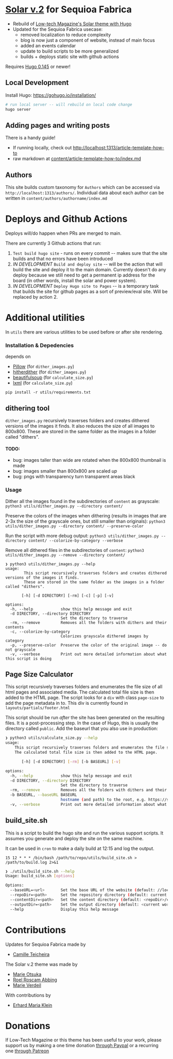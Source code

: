 # [Solar v.2](https://github.com/lowtechmag/solar_v2) for Sequioa Fabrica

- Rebuild of [Low-tech Magazine's Solar theme with Hugo](https://github.com/lowtechmag/solar_v2)
- Updated for the Sequioa Fabrica usecase:
  - removed localization to reduce complexity
  - blog is now just a component of website, instead of main focus
  - added an events calendar
  - update to build scripts to be more generalized
  - builds + deploys static site with github actions

Requires [Hugo 0.145](https://gohugo.io/) or newer!

## Local Development
Install Hugo: https://gohugo.io/installation/

```bash
# run local server -- will rebuild on local code change
hugo server
```

## Adding pages and writing posts
There is a handy guide! 

- If running locally, check out [http://localhost:1313/article-template-how-to](http://localhost:1313/article-template-how-to)
- raw markdown at [content/article-template-how-to/index.md](./content/article-template-how-to/index.md)


## Authors

This site builds custom taxonomy for `Authors` which can be accessed via `http://localhost:1313/authors/`. Individual data about each author can be written in `content/authors/authorname/index.md`


# Deploys and Github Actions

Deploys will/do happen when PRs are merged to main.

There are currently 3 Github actions that run:
1. `Test build hugo site` - runs on every commit -- makes sure that the site builds and that no errors have been introduced
2. _IN DEVELOPMENT_ `Build and deploy site` -- will be the action that will build the site and deploy it to the main domain. Currently doesn't do any deploy because we still need to get a permanent ip address for the board (in other words, install the solar and power system).
3. _IN DEVELOPMENT_ `Deploy Hugo site to Pages` -- is a temporary task that builds the site for github pages as a sort of preview/eval site. Will be replaced by action 2.

# Additional utilities

In `utils` there are various utilities to be used before or after site rendering. 

### Installation & Depedencies

depends on 
* [Pillow](https://pillow.readthedocs.io) (for `dither_images.py`)
* [hitherdither](https://github.com/hbldh/hitherdither) (for `dither_images.py`)
* [beautifulsoup](https://www.crummy.com/software/BeautifulSoup/bs4/doc/) (for `calculate_size.py`)
* [lxml](https://lxml.de/) (for `calculate_size.py`)

`pip install -r utils/requirements.txt`

## dithering tool

`dither_images.py` recursively traverses folders and creates dithered versions of the images it finds. It also reduces the size of all images to 800x800. These are stored in the same folder as the images in a folder called "dithers".

#### TODO:
* bug: images taller than wide are rotated when the 800x800 thumbnail is made
* bug: images smaller than 800x800 are scaled _up_
* bug: pngs with transparency turn transparent areas black

### Usage

Dither all the images found in the subdirectories of `content` as grayscale:
`python3 utils/dither_images.py --directory content/`

Preserve the colors of the images when dithering (results in images that are 2-3x the size of the grayscale ones, but still smaller than originals):
`python3 utils/dither_images.py --directory content/ --preserve-color`

Run the script with more debug output:
`python3 utils/dither_images.py --directory content/ --colorize-by-category --verbose`

Remove all dithered files in the subdirectories of `content`:
`python3 utils/dither_images.py --remove --directory content/`

```
❯ python3 utils/dither_images.py --help
usage:
        This script recursively traverses folders and creates dithered versions of the images it finds.
        These are stored in the same folder as the images in a folder called "dithers".

       [-h] [-d DIRECTORY] [-rm] [-c] [-p] [-v]

options:
  -h, --help            show this help message and exit
  -d DIRECTORY, --directory DIRECTORY
                        Set the directory to traverse
  -rm, --remove         Removes all the folders with dithers and their contents
  -c, --colorize-by-category
                        Colorizes grayscale dithered images by category
  -p, --preserve-color  Preserve the color of the original image -- do not grayscale
  -v, --verbose         Print out more detailed information about what this script is doing
```

## Page Size Calculator

This script recursively traverses folders and enumerates the file size of all html pages and associated media.
The calculated total file size is then added to the HTML page. The script looks for a `div` with class `page-size` to add the page metadata in to. This div is currently found in `layouts/partials/footer.html`

This script should be run *after* the site has been generated on the resulting files. It is a post-processing step.
In the case of Hugo, this is usually the directory called `public`. Add the baseurl that you also use in production:

```bash
❯ python3 utils/calculate_size.py --help
usage:
    This script recursively traverses folders and enumerates the file size of all html pages and associated media.
    The calculated total file size is then added to the HTML page.

       [-h] [-d DIRECTORY] [-rm] [-b BASEURL] [-v]

options:
  -h, --help            show this help message and exit
  -d DIRECTORY, --directory DIRECTORY
                        Set the directory to traverse
  -rm, --remove         Removes all the folders with dithers and their contents
  -b BASEURL, --baseURL BASEURL
                        hostname (and path) to the root, e.g. https://solar.lowtechmagazine.com
  -v, --verbose         Print out more detailed information about what this script is doing
```


## build_site.sh

This is a script to build the hugo site and run the various support scripts. It assumes you generate and deploy the site on the same machine.

It can be used in `cron` to make a daily build at 12:15 and log the output. 

`15 12 * * * /bin/bash /path/to/repo/utils/build_site.sh > /path/to/build.log 2>&1`

```bash
❯ ./utils/build_site.sh --help
Usage: build_site.sh [options]

Options:
  --baseURL=<url>       Set the base URL of the website (default: //localhost:9000)
  --repoDir=<path>      Set the repository directory (default: current working directory)
  --contentDir=<path>   Set the content directory (default: <repoDir>/content)
  --outputDir=<path>    Set the output directory (default: <current working directory>/built-site)
  --help                Display this help message
```

# Contributions

Updates for Sequioa Fabrica made by
* [Camille Teicheira](http://camilleanne.com)

The Solar v.2 theme was made by

* [Marie Otsuka](https://motsuka.com/)
* [Roel Roscam Abbing](https://test.roelof.info)
* [Marie Verdeil](https://verdeil.net/)

With contributions by
* [Erhard Maria Klein](http://www.weitblick.de/)

# Donations

If Low-Tech Magazine or this theme has been useful to your work, please support us by making a one time donation [through Paypal](https://www.paypal.com/paypalme/lowtechmagazine) or a recurring one [through Patreon](https://solar.lowtechmagazine.com/donate/) 
